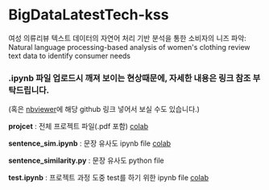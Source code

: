 # BigDataLatestTech-kss
여성 의류리뷰 텍스트 데이터의 자연어 처리 기반 분석을 통한 소비자의 니즈 파악:
Natural language processing-based analysis of women's clothing review text data to identify consumer needs

### .ipynb 파일 업로드시 깨져 보이는 현상때문에, 자세한 내용은 링크 참조 부탁드립니다.
(혹은 [nbviewer](https://nbviewer.org/)에 해당 github 링크 넣어서 보실 수도 있습니다.)

**projcet** : 전체 프로젝트 파일(.pdf 포함) [colab](https://drive.google.com/file/d/1-8TJ0p1S91xuGoAqqdF3ngEC_aoXNTzh/view?usp=share_link)

**sentence_sim.ipynb** : 문장 유사도 ipynb file [colab](https://drive.google.com/file/d/1-A1W69PfS-vn7C3WYLsKdeXTZsZ1O4vf/view?usp=share_link)

**sentence_similarity.py** : 문장 유사도 python file

**test.ipynb** : 프로젝트 과정 도중 test를 하기 위한 ipynb file [colab](https://drive.google.com/file/d/1-BkMoEZaw1Je0wZR4Fbj0ul8JF-mwdyj/view?usp=share_link)
